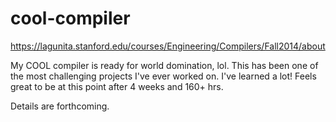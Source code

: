 # cool-compiler

https://lagunita.stanford.edu/courses/Engineering/Compilers/Fall2014/about

My COOL compiler is ready for world domination, lol. This has been one of the most challenging projects I've ever worked on. I've learned a lot! Feels great to be at this point after 4 weeks and 160+ hrs.

Details are forthcoming.
